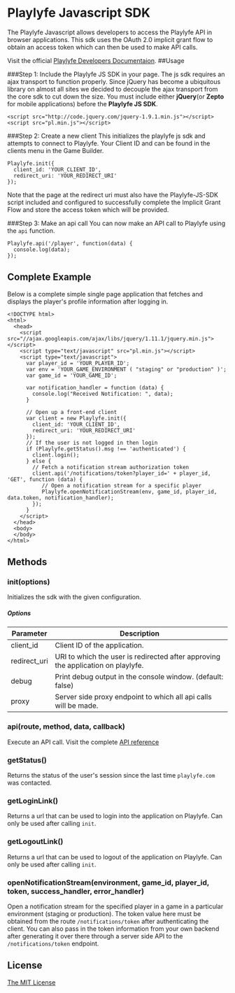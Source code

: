Playlyfe Javascript SDK
==================
The Playlyfe Javascript allows developers to access the Playlyfe API in browser applications. This sdk uses the OAuth 2.0 implicit grant flow to obtain an access token which can then be used to make API calls.

Visit the official [Playlyfe Developers Documentaion](http://dev.playlyfe.com/).
##Usage

###Step 1: Include the Playlyfe JS SDK in your page.
The js sdk requires an ajax transport to function properly. Since jQuery has become a ubiquitous library on almost all sites we decided to decouple the ajax transport from the core sdk to cut down the size. You must include either **jQuery**(or **Zepto** for mobile applications) before the **Playlyfe JS SDK**.

    <script src="http://code.jquery.com/jquery-1.9.1.min.js"></script>
    <script src="pl.min.js"></script>

###Step 2: Create a new client
This initializes the playlyfe js sdk and attempts to connect to Playlyfe. Your Client ID and can be found in the clients menu in the Game Builder.

    Playlyfe.init({
      client_id: 'YOUR_CLIENT_ID',
      redirect_uri: 'YOUR_REDIRECT_URI'
    });

Note that the page at the redirect uri must also have the Playlyfe-JS-SDK script included and configured to successfully complete the Implicit Grant Flow and store the access token which will be provided.

###Step 3: Make an api call
You can now make an API call to Playlyfe using the ```api``` function.

    Playlyfe.api('/player', function(data) {
      console.log(data);
    });


## Complete Example
Below is a complete simple single page application that fetches and displays the player's profile information after logging in.

    <!DOCTYPE html>
    <html>
      <head>
        <script src="//ajax.googleapis.com/ajax/libs/jquery/1.11.1/jquery.min.js"></script>
        <script type="text/javascript" src="pl.min.js"></script>
        <script type="text/javascript">
          var player_id = 'YOUR_PLAYER_ID';
          var env = 'YOUR_GAME_ENVIRONMENT ( "staging" or "production" )';
          var game_id = 'YOUR_GAME_ID';

          var notification_handler = function (data) {
            console.log("Received Notification: ", data);
          }

          // Open up a front-end client
          var client = new Playlyfe.init({
            client_id: 'YOUR_CLIENT_ID',
            redirect_uri: 'YOUR_REDIRECT_URI'
          });
          // If the user is not logged in then login
          if (Playlyfe.getStatus().msg !== 'authenticated') {
            client.login();
          } else {
            // Fetch a notification stream authorization token
            client.api('/notifications/token?player_id=' + player_id, 'GET', function (data) {
               // Open a notification stream for a specific player
               Playlyfe.openNotificationStream(env, game_id, player_id, data.token, notification_handler);
            });
          }
        </script>
      </head>
      <body>
      </body>
    </html>

## Methods

### init(options)
Initializes the sdk with the given configuration.
##### Options
<table>
  <thead>
    <tr><th>Parameter</th><th>Description</th></tr>
  </thead>
  <tbody>
    <tr><td>client_id</td><td>Client ID of the application.</td></tr>
    <tr><td>redirect_uri</td><td>URI to which the user is redirected after approving the application on playlyfe.</td></tr>
    <tr><td>debug</td><td>Print debug output in the console window. (default: false)</td></tr>
    <tr><td>proxy</td><td>Server side proxy endpoint to which all api calls will be made.</td></tr>
  </tbody>
</table>


### api(route, method, data, callback)
Execute an API call. Visit the complete [API reference](http://dev.playlyfe.com/docs/api)

### getStatus()
Returns the status of the user's session since the last time ```playlyfe.com``` was contacted.

### getLoginLink()
Returns a url that can be used to login into the application on Playlyfe. Can only be used after calling ```init```.

### getLogoutLink()
Returns a url that can be used to logout of the application on Playlyfe. Can only be used after calling ```init```.

### openNotificationStream(environment, game_id, player_id, token, success_handler, error_handler)
Open a notification stream for the specified player in a game in a particular environment (staging or production). The token value here must be obtained from the route `/notifications/token` after authenticating the client. You can also pass in the token information from your own backend after generating it over there through a server side API to the `/notifications/token` endpoint.

## License
[The MIT License](http://opensource.org/licenses/MIT)
